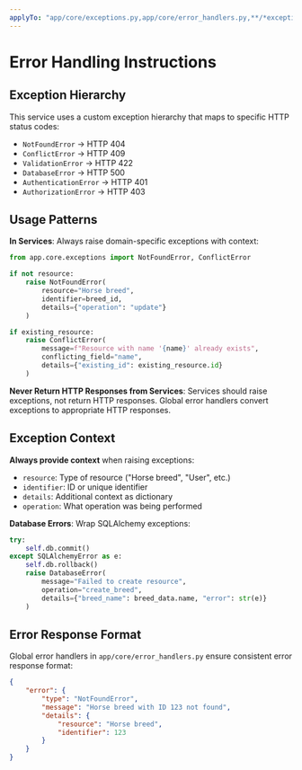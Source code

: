 ```yaml
---
applyTo: "app/core/exceptions.py,app/core/error_handlers.py,**/*exception*.py"
---
```


# Error Handling Instructions

## Exception Hierarchy

This service uses a custom exception hierarchy that maps to specific HTTP status codes:

- `NotFoundError` → HTTP 404
- `ConflictError` → HTTP 409
- `ValidationError` → HTTP 422
- `DatabaseError` → HTTP 500
- `AuthenticationError` → HTTP 401
- `AuthorizationError` → HTTP 403

## Usage Patterns

**In Services**: Always raise domain-specific exceptions with context:
```python
from app.core.exceptions import NotFoundError, ConflictError

if not resource:
    raise NotFoundError(
        resource="Horse breed",
        identifier=breed_id,
        details={"operation": "update"}
    )

if existing_resource:
    raise ConflictError(
        message=f"Resource with name '{name}' already exists",
        conflicting_field="name",
        details={"existing_id": existing_resource.id}
    )
```

**Never Return HTTP Responses from Services**: Services should raise exceptions, not return HTTP responses. Global error handlers convert exceptions to appropriate HTTP responses.

## Exception Context

**Always provide context** when raising exceptions:
- `resource`: Type of resource ("Horse breed", "User", etc.)
- `identifier`: ID or unique identifier
- `details`: Additional context as dictionary
- `operation`: What operation was being performed

**Database Errors**: Wrap SQLAlchemy exceptions:
```python
try:
    self.db.commit()
except SQLAlchemyError as e:
    self.db.rollback()
    raise DatabaseError(
        message="Failed to create resource",
        operation="create_breed",
        details={"breed_name": breed_data.name, "error": str(e)}
    )
```

## Error Response Format

Global error handlers in `app/core/error_handlers.py` ensure consistent error response format:
```json
{
    "error": {
        "type": "NotFoundError",
        "message": "Horse breed with ID 123 not found",
        "details": {
            "resource": "Horse breed",
            "identifier": 123
        }
    }
}
```